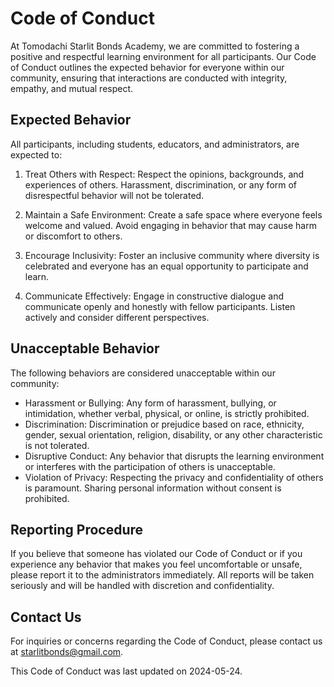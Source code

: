 # Code of Conduct

At Tomodachi Starlit Bonds Academy, we are committed to fostering a positive and respectful learning environment for all participants. Our Code of Conduct outlines the expected behavior for everyone within our community, ensuring that interactions are conducted with integrity, empathy, and mutual respect.

## Expected Behavior

All participants, including students, educators, and administrators, are expected to:

1. Treat Others with Respect: Respect the opinions, backgrounds, and experiences of others. Harassment, discrimination, or any form of disrespectful behavior will not be tolerated.

2. Maintain a Safe Environment: Create a safe space where everyone feels welcome and valued. Avoid engaging in behavior that may cause harm or discomfort to others.

3. Encourage Inclusivity: Foster an inclusive community where diversity is celebrated and everyone has an equal opportunity to participate and learn.

4. Communicate Effectively: Engage in constructive dialogue and communicate openly and honestly with fellow participants. Listen actively and consider different perspectives.

## Unacceptable Behavior

The following behaviors are considered unacceptable within our community:

- Harassment or Bullying: Any form of harassment, bullying, or intimidation, whether verbal, physical, or online, is strictly prohibited.
- Discrimination: Discrimination or prejudice based on race, ethnicity, gender, sexual orientation, religion, disability, or any other characteristic is not tolerated.
- Disruptive Conduct: Any behavior that disrupts the learning environment or interferes with the participation of others is unacceptable.
- Violation of Privacy: Respecting the privacy and confidentiality of others is paramount. Sharing personal information without consent is prohibited.

## Reporting Procedure

If you believe that someone has violated our Code of Conduct or if you experience any behavior that makes you feel uncomfortable or unsafe, please report it to the administrators immediately. All reports will be taken seriously and will be handled with discretion and confidentiality.

## Contact Us

For inquiries or concerns regarding the Code of Conduct, please contact us at starlitbonds@gmail.com.

This Code of Conduct was last updated on 2024-05-24.
